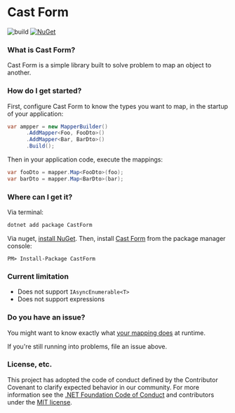 # Cast Form

![build](https://github.com/lillo42/cast-form/workflows/Build%20Master/badge.svg)
[![NuGet](http://img.shields.io/nuget/v/CastForm.svg)](https://www.nuget.org/packages/CastForm/)


### What is Cast Form?

Cast Form is a simple library built to solve problem to map an object to another.


### How do I get started?

First, configure Cast Form to know the types you want to map, in the startup of your application:

```csharp
var ampper = new MapperBuilder()
      .AddMapper<Foo, FooDto>()
      .AddMapper<Bar, BarDto>()
      .Build();
```
Then in your application code, execute the mappings:

```csharp
var fooDto = mapper.Map<FooDto>(foo);
var barDto = mapper.Map<BarDto>(bar);
```

### Where can I get it?

Via terminal:

```bash
dotnet add package CastForm
```

Via nuget, [install NuGet](http://docs.nuget.org/docs/start-here/installing-nuget). Then, install [Cast Form](https://www.nuget.org/packages/CastForm/) from the package manager console:

```
PM> Install-Package CastForm
```

### Current limitation

- Does not support ```IAsyncEnumerable<T>```
- Does not support expressions


### Do you have an issue?

You might want to know exactly what [your mapping does](https://github.com/lillo42/cast-form/wiki/How-it-works%3F) at runtime.

If you're still running into problems, file an issue above.

### License, etc.

This project has adopted the code of conduct defined by the Contributor Covenant to clarify expected behavior in our community.
For more information see the [.NET Foundation Code of Conduct](https://dotnetfoundation.org/code-of-conduct) and contributors under the [MIT license](/LICENSE).

